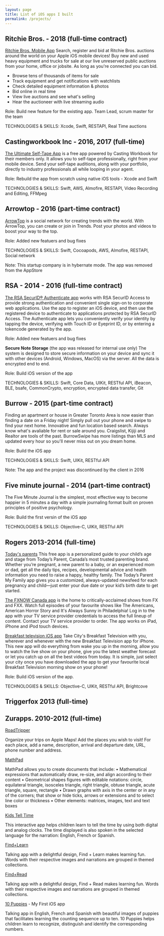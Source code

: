 ```yaml
---
layout: page
title: List of iOS apps I built
permalink: /projects/
---
```


## Ritchie Bros. - 2018  (full-time contract)
[Ritchie Bros. Mobile App](https://itunes.apple.com/app/apple-store/id1068567213?mt=8)
Search, register and bid at Ritchie Bros. auctions around the world on your Apple iOS mobile devices! Buy new and used heavy equipment and trucks for sale at our live unreserved public auctions from your home, office or jobsite. As long as you're connected you can bid.

- Browse tens of thousands of items for sale
- Track equipment and get notifications with watchlists
- Check detailed equipment information & photos
- Bid online in real time
- View live auctions and see what's selling
- Hear the auctioneer with live streaming audio

Role: Build new feature for the existing app. Team Lead, scrum master for the team

TECHNOLOGIES & SKILLS: Xcode, Swift, RESTAPI, Real Time auctions


## Castingworkbook Inc - 2016, 2017  (full-time)
[The Ultimate Self-Tape App](https://itunes.apple.com/app/apple-store/id911898214?mt=8) is a free app powered by Casting Workbook for their members only. It allows you to self-tape professionally, right from your mobile device. Send your self-tape auditions, along with your portfolio, directly to industry professionals all while looping in your agent. 

Role: Rebuild the app from scratch using native iOS tools - Xcode and Swift

TECHNOLOGIES & SKILLS: Swift, AWS, Almofire, RESTAPI, Video Recording and Editing, FFMpeg


## Arrowtop - 2016 (part-time contract)
[ArrowTop](https://itunes.apple.com/ca/app/arrowtop/id969312617?mt=8) is a social network for creating trends with the world. With ArrowTop, you can create or join in Trends. Post your photos and videos to boost your way to the top.

Role: Added new featuers and bug fixes

TECHNOLOGIES & SKILLS: Swift, Cocoapods, AWS, Almofire, RESTAPI, Social network 

Note: This startup company is in hybernate mode. The app was removed from the AppStore


## RSA - 2014 - 2016 (full-time contract)
[The RSA SecurID® Authenticate app](https://itunes.apple.com/ca/app/rsa-securid-authenticate/id986524970?mt=8) works with RSA SecurID Access to provide strong authentication and convenient single sign-on to corporate web applications. Use the app to register an iOS device, and then use the registered device to authenticate to applications protected by RSA SecurID Access. The Authenticate app lets you conveniently verify your identity by tapping the device, verifying with Touch ID or Eyeprint ID, or by entering a tokencode generated by the app. 

Role: Added new featuers and bug fixes

**Secure Note Storage** (the app was released for internal use only)
The system is designed to store secure information on your device and sync it with other devices (Android, Windows, MacOS) via the server. All the data is encrypted end to end.

Role: Build iOS version of the app

TECHNOLOGIES & SKILLS: Swift, Core Data, UIKit, RESTful API, iBeacon, BLE, bsafe, CommonCrypto, encryption, encrypted data transfer, Git


## Burrow - 2015 (part-time contract)
Finding an apartment or house in Greater Toronto Area is now easier than finding a date on a Friday night! Simply pull out your phone and swipe to find your next home. Innovative and fun location based search. Always know what's avaliable for rent or sale around you. Craigslist, Kijiji and Realtor are tools of the past. BurrowSwipe has more listings than MLS and updated every hour so you'll never miss out on you dream home.

Role: Build the iOS app

TECHNOLOGIES & SKILLS: Swift, UIKit, RESTful API

Note: The app and the project was discontinued by the client in 2016


## Five minute journal - 2014 (part-time contract)
The Five Minute Journal is the simplest, most effective way to become happier in 5 minutes a day with a simple journaling format built on proven principles of positive psychology.

Role: Build the first versin of the iOS app

TECHNOLOGIES & SKILLS: Objective-C, UIKit, RESTful API


## Rogers 2013-2014 (full-time)
[Today's parents](https://itunes.apple.com/ca/app/todays-parent-my-family-pregnancy-baby-toddler-child/id776122599?mt=8)
This free app is a personalized guide to your child’s age and stage from Today’s Parent, Canada’s most trusted parenting brand. Whether you’re pregnant, a new parent to a baby, or an experienced mom or dad, get all the daily tips, recipes, developmental advice and health information you need to raise a happy, healthy family. The Today’s Parent My Family app gives you a customized, always-updated newsfeed for each pregnancy and child—just enter your due date or your kid’s birth date to get started.

[The FXNOW Canada app](https://itunes.apple.com/ca/app/fxnow-canada/id841025523?mt=8) is the home to critically-acclaimed shows from FX and FXX. Watch full episodes of your favourite shows like The Americans, American Horror Story and It's Always Sunny in Philadelphia! Log in to the app with your TV service provider credentials to access the full lineup of content. Contact your TV service provider to order. The app works on iPad, iPhone and iPod touch devices.


[Breakfast television iOS app](https://itunes.apple.com/ca/app/breakfast-television/id709465118?mt=8)
Take City's Breakfast Television with you, wherever and whenever with the new Breakfast Television app for iPhone. This new app will do everything from wake you up in the morning, allow you to watch the live show on your phone, give you the latest weather forecast or let you catch up on all the best videos from today. It is simple, just select your city once you have downloaded the app to get your favourite local Breakfast Television morning show on your phone!

Role: Build iOS version of the app. 

TECHNOLOGIES & SKILLS: Objective-C, UIKit, RESTful API, Brightcove

## Triggerfox 2013 (full-time)

## Zurapps. 2010-2012 (full-time)
[RoadTripper](https://itunes.apple.com/ca/app/road-tripper/id398967661?mt=8)

Organize your trips on Apple Maps! Add the places you wish to visit! For each place, add a name, description, arrival and departure date, URL, phone number and address.



[MathPad](https://itunes.apple.com/ca/app/mathpad/id435087400?mt=8)

MathPad allows you to create documents that include:
• Mathematical expressions that automatically draw, re-size, and align according to their content
• Geometrical shapes figures with editable notations: circle, equilateral triangle, isosceles triangle, right triangle, obtuse triangle, acute triangle, square, rectangle 
• Drawn graphs with axis in the center or in any of the corners; that show or hide ticks, arrows or extensions and to select line color or thickness
• Other elements: matrices, images, text and text boxes



[Kids Tell Time](https://itunes.apple.com/En/app/id370845110?mt=8)

This interactive app helps children learn to tell the time by using both digital and analog clocks.
The time displayed is also spoken in the selected language for the narration: English, French or Spanish.



[Find+Learn](https://itunes.apple.com/ca/app/find-learn/id384944659?mt=8)

Talking app with a delightful design, Find + Learn makes learning fun. Words with their respective images and narrations are grouped in themed collections.



[Find+Read](https://itunes.apple.com/ca/app/find-read/id389810720?mt=8)

Talking app with a delightful design, Find + Read makes learning fun. Words with their respective images and narrations are grouped in themed collections. 



[10 Puppies](https://itunes.apple.com/ca/app/10-puppies/id379303514?mt=8) - My First iOS app

Talking app in English, French and Spanish with beautiful images of puppies that facilitates learning the counting sequence up to ten. 10 Puppies helps children learn to recognize, distinguish and identify the corresponding numbers. 
